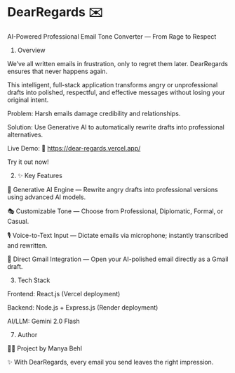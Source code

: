 # DearRegards ✉️

AI-Powered Professional Email Tone Converter — From Rage to Respect

1. Overview

We’ve all written emails in frustration, only to regret them later.
DearRegards ensures that never happens again.

This intelligent, full-stack application transforms angry or unprofessional drafts into polished, respectful, and effective messages without losing your original intent.

Problem: Harsh emails damage credibility and relationships.

Solution: Use Generative AI to automatically rewrite drafts into professional alternatives.

Live Demo:
🔗 https://dear-regards.vercel.app/

Try it out now!

2. ✨ Key Features

🤖 Generative AI Engine — Rewrite angry drafts into professional versions using advanced AI models.

🎭 Customizable Tone — Choose from Professional, Diplomatic, Formal, or Casual.

🎙 Voice-to-Text Input — Dictate emails via microphone; instantly transcribed and rewritten.

📧 Direct Gmail Integration — Open your AI-polished email directly as a Gmail draft.


3. Tech Stack

Frontend: React.js (Vercel deployment)

Backend: Node.js + Express.js (Render deployment)

AI/LLM: Gemini 2.0 Flash


7. Author

👩‍💻 Project by Manya Behl

✨ With DearRegards, every email you send leaves the right impression.